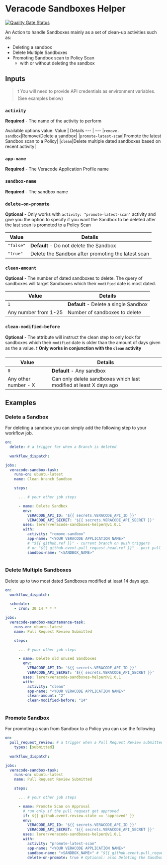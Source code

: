 # Veracode Sandboxes Helper
[![Quality Gate Status](https://sonarcloud.io/api/project_badges/measure?project=Lerer_veracode-sandboxes-helper&metric=alert_status)](https://sonarcloud.io/dashboard?id=Lerer_veracode-sandboxes-helper)


An Action to handle Sandboxes mainly as a set of clean-up activities such as:
- Deleting a sandbox
- Delete Multiple Sandboxes
- Promoting Sandbox scan to Policy Scan 
  - with or without deleting the sandbox

## Inputs
> :exclamation: You will need to provide API credentials as environment variables. (See examples below)

### `activity`

**Required** - The name of the activity to perform

Available options value:
Value | Details
 --- | --- 
|`remove-sandbox`|Remove/Delete a sandbox|
|`promote-latest-scan`|Promote the latest Sandbox scan to a Policy|
|`clean`|Delete multiple dated sandboxes based on recent activity|

### `app-name`
**Required** - The Veracode Application Profile name

### `sandbox-name`
**Required** - The sandbox name

### `delete-on-promote`
**Optional** - Only works with `activity: "promote-latest-scan"` activity and give you the option to specify if you want the Sandbox to be deleted after the last scan is promoted to a Policy Scan

| Value |  Details|
--- | ---
|   `"false"`| **Default** - Do not delete the Sandbox |
| `"true"` | Delete the Sandbox after promoting the latest scan |

### `clean-amount`
**Optional** - The number of dated sandboxes to delete. The query of sandboxes will target Sandboxes which their `modified` date is most dated.

 Value |  Details|
--- | ---
|   `1`| **Default** - Delete a single Sandbox |
| Any number from 1-25 | Number of sandboxes to delete |

### `clean-modified-before`
**Optional** - The attribute will instruct the clean step to only look for sandboxes which their `modified` date is older than the amount of days given as the a value. 
:exclamation: __Only works in conjunction with the `clean` activity__

Value |  Details|
--- | ---
|   `0`| **Default** - Any sandbox |
| Any other number - X | Can only delete sandboxes which last modified at least X days ago |

## Examples

### Delete a Sandbox
For deleting a sandbox you can simply add the following step to your workflow job.

```yaml
on: 
  delete: # a trigger for when a Branch is deleted
    
  workflow_dispatch:

jobs:
  veracode-sandbox-task:
    runs-on: ubuntu-latest
    name: Clean branch Sandbox

    steps:

      ... # your other job steps

      - name: Delete Sandbox
        env:
          VERACODE_API_ID: '${{ secrets.VERACODE_API_ID }}'
          VERACODE_API_SECRET: '${{ secrets.VERACODE_API_SECRET }}'
        uses: lerer/veracode-sandboxes-helper@v1.0.1
        with:
          activity: "remove-sandbox"
          app-name: "<YOUR VERACODE APPLICATION NAME>"
          # "${{ github.ref }}" - current branch on push triggers
          # or "${{ github.event.pull_request.head.ref }}" - post pull request
          sandbox-name: "<SANDBOX_NAME>" 
      
```

### Delete Multiple Sandboxes
Delete up to two most dated Sandboxes modified at least 14 days ago.

```yaml
on:
  workflow_dispatch:
  
  schedule:
    - cron: 30 14 * * *

jobs:
  veracode-sandbox-maintenance-task:
    runs-on: ubuntu-latest
    name: Pull Request Review Submitted

    steps:

      ... # your other job steps

      - name: Delete old unused Sandboxes
        env:
          VERACODE_API_ID: '${{ secrets.VERACODE_API_ID }}'
          VERACODE_API_SECRET: '${{ secrets.VERACODE_API_SECRET }}'
        uses: lerer/veracode-sandboxes-helper@v1.0.1
        with:
          activity: "clean"
          app-name: "<YOUR VERACODE APPLICATION NAME>"
          clean-amount: "2"
          clean-modified-before: "14" 
      
```


### Promote Sandbox
For promoting a scan from Sandbox to a Policy you can use the following

```yaml
on: 
  pull_request_review: # a trigger when a Pull Request Review submitted
    types: [submitted]
        
  workflow_dispatch:

jobs:
  veracode-sandbox-task:
    runs-on: ubuntu-latest
    name: Pull Request Review Submitted

    steps:

      ... # your other job steps

      - name: Promote Scan on Approval
        # run only if the pull request got approved
        if: ${{ github.event.review.state == 'approved' }}
        env:
          VERACODE_API_ID: '${{ secrets.VERACODE_API_ID }}'
          VERACODE_API_SECRET: '${{ secrets.VERACODE_API_SECRET }}'
        uses: lerer/veracode-sandboxes-helper@v1.0.1 
        with:
          activity: "promote-latest-scan"
          app-name: "<YOUR VERACODE APPLICATION NAME>"
          sandbox-name: "<SANDBOX_NAME>" # "${{ github.event.pull_request.head.ref }}"
          delete-on-promote: true # Optional: also Deleting the Sandbox 
      
```
